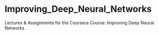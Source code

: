 # Improving_Deep_Neural_Networks
Lectures &amp; Assignments for the Coursera Course: Improving Deep Neural Networks
